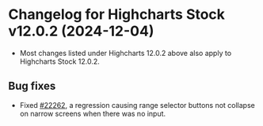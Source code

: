 # Changelog for Highcharts Stock v12.0.2 (2024-12-04)

- Most changes listed under Highcharts 12.0.2 above also apply to Highcharts Stock 12.0.2.

## Bug fixes
- Fixed [#22262](https://github.com/highcharts/highcharts/issues/22262), a regression causing range selector buttons not collapse on narrow screens when there was no input.
